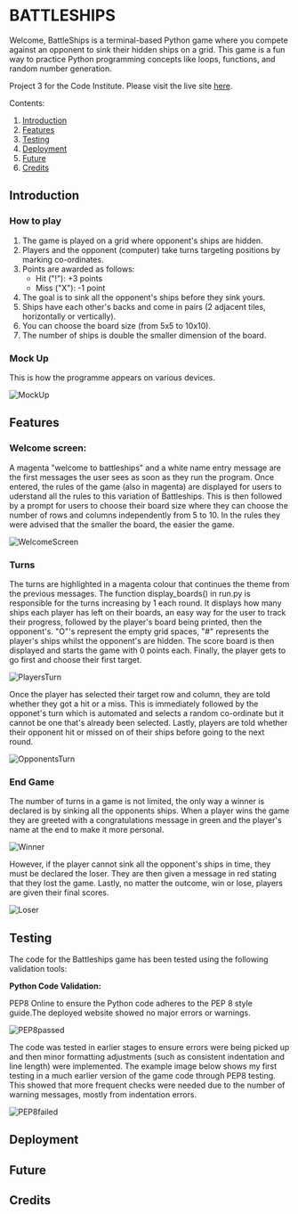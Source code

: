 # BATTLESHIPS

Welcome,
BattleShips is a terminal-based Python game where you compete against an opponent to sink their hidden ships on a grid. This game is a fun way to practice Python programming concepts like loops, functions, and random number generation.

Project 3 for the Code Institute. Please visit the live site [here](https://battleships-kwb-853aa1c83842.herokuapp.com/).

Contents:
1. [Introduction](#introduction)
2. [Features](#features)
3. [Testing](#testing)
4. [Deployment](#deployment)
5. [Future](#future)
6. [Credits](#credits) 


## Introduction

### How to play
1. The game is played on a grid where opponent's ships are hidden.
2. Players and the opponent (computer) take turns targeting positions by marking co-ordinates.
3. Points are awarded as follows:
    - Hit ("!"): +3 points
    - Miss ("X"): -1 point
4. The goal is to sink all the opponent's ships before they sink yours.
5. Ships have each other's backs and come in pairs (2 adjacent tiles, horizontally or vertically).
6. You can choose the board size (from 5x5 to 10x10).
7. The number of ships is double the smaller dimension of the board.

### Mock Up
This is how the programme appears on various devices.

![MockUp](assets/img/battleships-mockup.jpg)


## Features

### Welcome screen:
A magenta "welcome to battleships" and a white name entry message are the first messages the user sees as soon as they run the program. Once entered, the rules of the game (also in magenta) are displayed for users to uderstand all the rules to this variation of Battleships. This is then followed by a prompt for users to choose their board size where they can choose the number of rows and columns independently from 5 to 10. In the rules they were advised that the smaller the board, the easier the game.

![WelcomeScreen](assets/img/battleships-startup.jpg)

### Turns
The turns are highlighted in a magenta colour that continues the theme from the previous messages. The function display_boards() in run.py is responsible for the turns increasing by 1 each round. It displays how many ships each player has left on their boards, an easy way for the user to track their progress, followed by the player's board being printed, then the opponent's. "O"'s represent the empty grid spaces, "#" represents the player's ships whilst the opponent's are hidden. The score board is then displayed and starts the game with 0 points each. Finally, the player gets to go first and choose their first target.

![PlayersTurn](assets/img/battleships-turn-one.png)

Once the player has selected their target row and column, they are told whether they got a hit or a miss. This is immediately followed by the opponet's turn which is automated and selects a random co-ordinate but it cannot be one that's already been selected. Lastly, players are told whether their opponent hit or missed on of their ships before going to the next round.

![OpponentsTurn](assets/img/battleships-opponents-turn.jpg)

### End Game
The number of turns in a game is not limited, the only way a winner is declared is by sinking all the opponents ships. When a player wins the game they are greeted with a congratulations message in green and the player's name at the end to make it more personal.

![Winner](assets/img/battleships-winner.jpg)

However, if the player cannot sink all the opponent's ships in time, they must be declared the loser. They are then given a message in red stating that they lost the game. Lastly, no matter the outcome, win or lose, players are given their final scores.

![Loser](assets/img/battleships-loser.jpg)


## Testing
The code for the Battleships game has been tested using the following validation tools:

<strong>Python Code Validation:</strong>

PEP8 Online to ensure the Python code adheres to the PEP 8 style guide.The deployed website showed no major errors or warnings.

![PEP8passed](assets/img/PEP8-passed.jpg)

The code was tested in earlier stages to ensure errors were being picked up and then minor formatting adjustments (such as consistent indentation and line length) were implemented. The example image below shows my first testing in a much earlier version of the game code through PEP8 testing. This showed that more frequent checks were needed due to the number of warning messages, mostly from indentation errors.

![PEP8failed](assets/img/PEP8-failed.jpg)



## Deployment 


## Future


## Credits